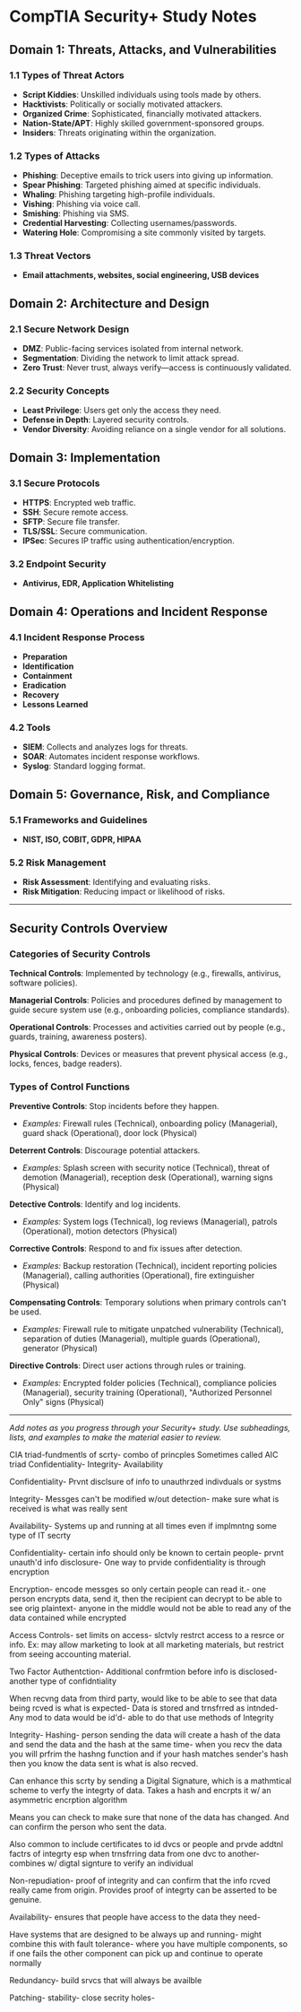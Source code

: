 # CompTIA Security+ Study Notes

## Domain 1: Threats, Attacks, and Vulnerabilities

### 1.1 Types of Threat Actors

* **Script Kiddies**: Unskilled individuals using tools made by others.
* **Hacktivists**: Politically or socially motivated attackers.
* **Organized Crime**: Sophisticated, financially motivated attackers.
* **Nation-State/APT**: Highly skilled government-sponsored groups.
* **Insiders**: Threats originating within the organization.

### 1.2 Types of Attacks

* **Phishing**: Deceptive emails to trick users into giving up information.
* **Spear Phishing**: Targeted phishing aimed at specific individuals.
* **Whaling**: Phishing targeting high-profile individuals.
* **Vishing**: Phishing via voice call.
* **Smishing**: Phishing via SMS.
* **Credential Harvesting**: Collecting usernames/passwords.
* **Watering Hole**: Compromising a site commonly visited by targets.

### 1.3 Threat Vectors

* **Email attachments, websites, social engineering, USB devices**

## Domain 2: Architecture and Design

### 2.1 Secure Network Design

* **DMZ**: Public-facing services isolated from internal network.
* **Segmentation**: Dividing the network to limit attack spread.
* **Zero Trust**: Never trust, always verify—access is continuously validated.

### 2.2 Security Concepts

* **Least Privilege**: Users get only the access they need.
* **Defense in Depth**: Layered security controls.
* **Vendor Diversity**: Avoiding reliance on a single vendor for all solutions.

## Domain 3: Implementation

### 3.1 Secure Protocols

* **HTTPS**: Encrypted web traffic.
* **SSH**: Secure remote access.
* **SFTP**: Secure file transfer.
* **TLS/SSL**: Secure communication.
* **IPSec**: Secures IP traffic using authentication/encryption.

### 3.2 Endpoint Security

* **Antivirus, EDR, Application Whitelisting**

## Domain 4: Operations and Incident Response

### 4.1 Incident Response Process

* **Preparation**
* **Identification**
* **Containment**
* **Eradication**
* **Recovery**
* **Lessons Learned**

### 4.2 Tools

* **SIEM**: Collects and analyzes logs for threats.
* **SOAR**: Automates incident response workflows.
* **Syslog**: Standard logging format.

## Domain 5: Governance, Risk, and Compliance

### 5.1 Frameworks and Guidelines

* **NIST, ISO, COBIT, GDPR, HIPAA**

### 5.2 Risk Management

* **Risk Assessment**: Identifying and evaluating risks.
* **Risk Mitigation**: Reducing impact or likelihood of risks.

---

## Security Controls Overview

### Categories of Security Controls

**Technical Controls**: Implemented by technology (e.g., firewalls, antivirus, software policies).

**Managerial Controls**: Policies and procedures defined by management to guide secure system use (e.g., onboarding policies, compliance standards).

**Operational Controls**: Processes and activities carried out by people (e.g., guards, training, awareness posters).

**Physical Controls**: Devices or measures that prevent physical access (e.g., locks, fences, badge readers).

### Types of Control Functions

**Preventive Controls**: Stop incidents before they happen.

* *Examples:* Firewall rules (Technical), onboarding policy (Managerial), guard shack (Operational), door lock (Physical)

**Deterrent Controls**: Discourage potential attackers.

* *Examples:* Splash screen with security notice (Technical), threat of demotion (Managerial), reception desk (Operational), warning signs (Physical)

**Detective Controls**: Identify and log incidents.

* *Examples:* System logs (Technical), log reviews (Managerial), patrols (Operational), motion detectors (Physical)

**Corrective Controls**: Respond to and fix issues after detection.

* *Examples:* Backup restoration (Technical), incident reporting policies (Managerial), calling authorities (Operational), fire extinguisher (Physical)

**Compensating Controls**: Temporary solutions when primary controls can't be used.

* *Examples:* Firewall rule to mitigate unpatched vulnerability (Technical), separation of duties (Managerial), multiple guards (Operational), generator (Physical)

**Directive Controls**: Direct user actions through rules or training.

* *Examples:* Encrypted folder policies (Technical), compliance policies (Managerial), security training (Operational), "Authorized Personnel Only" signs (Physical)

---

*Add notes as you progress through your Security+ study. Use subheadings, lists, and examples to make the material easier to review.*

CIA triad-fundmentls of scrty- combo of princples
Sometimes called AIC triad
Confidentiality- Integrity- Availability

Confidentiality- Prvnt disclsure of info to unauthrzed indivduals or systms

Integrity- Messges can't be modified w/out detection- make sure what is received is what was really sent

Availability- Systems up and running at all times even if implmntng some type of IT secrty

Confidentiality- certain info should only be known to certain people- prvnt unauth'd info disclosure- One way to prvide confidentiality is through encryption

Encryption- encode messges so only certain people can read it.- one person encrypts data, send it, then the recipient can decrypt to be able to see orig plaintext- anyone in the middle would not be able to read any of the data contained while encrypted

Access Controls- set limits on access- slctvly restrct access to a resrce or info. Ex: may allow marketing to look at all marketing materials, but restrict from seeing accounting material.

Two Factor Authentction- Additional confrmtion before info is disclosed- another type of confidntiality

When recvng data from third party, would like to be able to see that data being rcved is what is expected- Data is stored and trnsfrred as intnded- Any mod to data would be id'd- able to do that use methods of Integrity

Integrity-
Hashing- person sending the data will create a hash of the data and send the data and the hash at the same time- when you recv the data you will prfrim the hashng function and if your hash matches sender's hash then you know the data sent is what is also recved.

Can enhance this scrty by sending a Digital Signature, which is a mathmtical scheme to verfy the integrty of data. Takes a hash and encrpts it w/ an asymmetric encrption algorithm

Means you can check to make sure that none of the data has changed. And can confirm the person who sent the data.

Also common to include certificates to id dvcs or people and prvde addtnl factrs of integrty esp when trnsfrring data from one dvc to another- combines w/ digtal signture to verify an individual

Non-repudiation- proof of integrity and can confirm that the info rcved really came from origin. Provides proof of integrty can be asserted to be genuine. 

Availability- ensures that people have access to the data they need- 

Have systems that are designed to be always up and running- might combine this with fault tolerance- where you have multiple components, so if one fails the other component can pick up and continue to operate normally

Redundancy- build srvcs that will always be availble

Patching- stability- close secrity holes- 